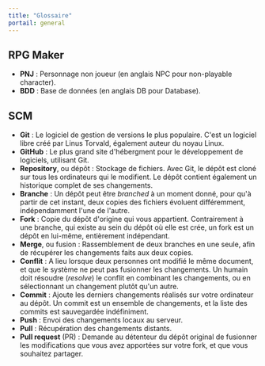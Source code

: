 ```yaml
---
title: "Glossaire"
portail: general
---
```


## RPG Maker

- **PNJ** : Personnage non joueur (en anglais NPC pour non-playable character).
- **BDD** : Base de données (en anglais DB pour Database).

## SCM

- **Git** : Le logiciel de gestion de versions le plus populaire. C'est un logiciel libre créé par Linus Torvald, également auteur du noyau Linux.
- **GitHub** : Le plus grand site d'hébergment pour le développement de logiciels, utilisant Git.
- **Repository**, ou dépôt : Stockage de fichiers. Avec Git, le dépôt est cloné sur tous les ordinateurs qui le modifient. Le dépôt contient également un historique complet de ses changements.
- **Branche** : Un dépôt peut être *branched* à un moment donné, pour qu'à partir de cet instant, deux copies des fichiers évoluent différemment, indépendamment l'une de l'autre.
- **Fork** : Copie du dépôt d'origine qui vous appartient. Contrairement à une branche, qui existe au sein du dépôt où elle est crée, un fork est un dépôt en lui-même, entièrement indépendant.
- **Merge**, ou fusion : Rassemblement de deux branches en une seule, afin de récupérer les changements faits aux deux copies.
- **Conflit** : A lieu lorsque deux personnes ont modifié le même document, et que le système ne peut pas fusionner les changements. Un humain doit résoudre (*resolve*) le conflit en combinant les changements, ou en sélectionnant un changement plutôt qu'un autre.
- **Commit** : Ajoute les derniers changements réalisés sur votre ordinateur au dépôt. Un commit est un ensemble de changements, et la liste des commits est sauvegardée indéfiniment.
- **Push** : Envoi des changements locaux au serveur.
- **Pull** : Récupération des changements distants.
- **Pull request** (PR) : Demande au détenteur du dépôt original de fusionner les modifications que vous avez apportées sur votre fork, et que vous souhaitez partager.